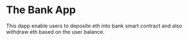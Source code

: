 # The Bank App
This dapp enable users to deposite eth into bank smart contract and also withdraw eth based on the user balance.